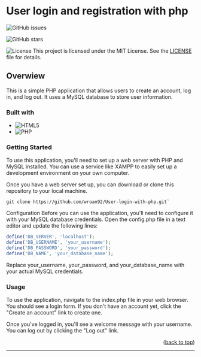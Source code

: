 <a name="readme-top"></a>
# User login and registration with php


![GitHub issues](https://img.shields.io/github/issues/wroan92/User-login-with-php?style=flat-square)

![GitHub stars](https://img.shields.io/github/stars/wroan92/User-login-with-php?style=flat-square)

![License](https://img.shields.io/badge/license-MIT-blue.svg)
This project is licensed under the MIT License. See the [LICENSE](LICENSE.txt) file for details.

## Overwiew
This is a simple PHP application that allows users to create an account, log in, and log out. It uses a MySQL database to store user information.

### Built with

- ![HTML5](https://img.shields.io/badge/HTML5-E34F26?logo=html5&logoColor=white&style=flat)
- ![PHP](https://img.shields.io/badge/PHP-777BB4?logo=php&logoColor=white&style=flat)


### Getting Started
To use this application, you'll need to set up a web server with PHP and MySQL installed. You can use a service like XAMPP to easily set up a development environment on your own computer.

Once you have a web server set up, you can download or clone this repository to your local machine.

```
git clone https://github.com/wroan92/User-login-with-php.git`
```
Configuration
Before you can use the application, you'll need to configure it with your MySQL database credentials. Open the config.php file in a text editor and update the following lines:

```php
define('DB_SERVER', 'localhost');
define('DB_USERNAME', 'your_username');
define('DB_PASSWORD', 'your_password');
define('DB_NAME', 'your_database_name');
```
Replace your_username, your_password, and your_database_name with your actual MySQL credentials.

### Usage
To use the application, navigate to the index.php file in your web browser. You should see a login form. If you don't have an account yet, click the "Create an account" link to create one.

Once you've logged in, you'll see a welcome message with your username. You can log out by clicking the "Log out" link.


<p align="right">(<a href="#readme-top">back to top</a>)</p>  
<hr>

